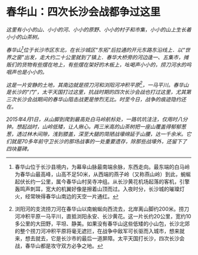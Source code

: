# 春华山：四次长沙会战都争过这里

_这里有小小的山、小小的河、小小的原野、小小的村子和市集，小小的山上生长着小小的山茶树。_

_春华山[^1]位于长沙市区东北，在长沙城区“东拓”后拉通的开元东路东沿线上．以“世界之窗”出发，走大约二十公里就到了镇上．春华大桥旁的河边逢一、五集市，摊贩们的货物有些摆在地上，有些摆在架好的木板上，吆喝声小小的，捞刀河水的呜咽声也是小小的。_

_这是一片安静的土地，其南边就是捞刀河和浏阳河冲积平原[^2]，一马平川。春华山是长沙的“门”，太平天国打过这里，抗战时期的四次长沙会战也打过这里，尤其第三次长沙会战期间的春华山阻击战更是惨烈无比。时至今日，战争的痕迹隐约还在。_

_2015年4月1日，从山脚到爬到最高处白马岭航标处，一路坑坑洼注，仅用时八分钟。想起战时，山岭低矮，让人揪心。两三米高的山茶树把一座山覆盖得郁郁葱葱，透过林木间隙，浅到膝盖，深至大腿的简陋战壕绵延于山腰，达一千余米。它们就是70多年前守卫长沙的那场战事的一处重要遗存，除那些战壕外，还留下了四块墓碑。_

[^1]: 春华山位于长沙县境内，为幕阜山脉最南端余脉，东西走向。最东端的白马岭为春华山最高峰，山高不足50米，从西端的燕子岭（又称燕山岭）到此，蜿蜒起伏长约一公里，属今春华山村吴寺冲组。从长沙黄花机场起落的客机，引擎轰鸣声刺耳，宽大的机翼好像是擦着山顶而过。入夜时分，长沙城的璀璨灯火，经常映得春华山南边的天空一片通红。

[^2]: 浏阳河的支流捞刀河在春华山以南蜿蜒向西流去，北岸离山脚约200米。捞刀河冲积平原一马平川，直抵浏阳永安、长沙黄花。这一片长约20公里，宽约10多公里的大田野，平坦、静美。如果没有春华山这些低矮的小山包，长沙北郊的整个捞刀河冲积平原将毫无遮拦，在战争中敌军可长驱而入城市，想来就来，想去就去，它是长沙市的最后一道屏障。太平天国打长沙，四次长沙会战，春华山都是攻守双方必争之地。